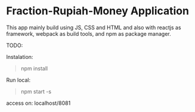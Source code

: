 

# Fraction-Rupiah-Money Application

This app mainly build using JS, CSS and HTML and also with reactjs as framework, webpack as build tools, and npm as package manager.

TODO:

Instalation:
> npm install

Run local:
> npm start -s

access on: localhost/8081
